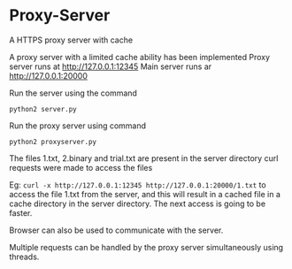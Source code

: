 # Proxy-Server
A HTTPS proxy server with cache

A proxy server with a limited cache ability has been implemented
Proxy server runs at http://127.0.0.1:12345
Main server runs ar http://127.0.0.1:20000

Run the server using the command
```
python2 server.py
```

Run the proxy server using command
```
python2 proxyserver.py
```

The files 1.txt, 2.binary and trial.txt are present in the server directory curl requests were made to access the files

Eg: ```curl -x http://127.0.0.1:12345 http://127.0.0.1:20000/1.txt``` to access the file 1.txt from the server, and this will result in a cached file in a cache directory in the server directory. The next access is going to be faster.

Browser can also be used to communicate with the server.

Multiple requests can be handled by the proxy server simultaneously using threads.
